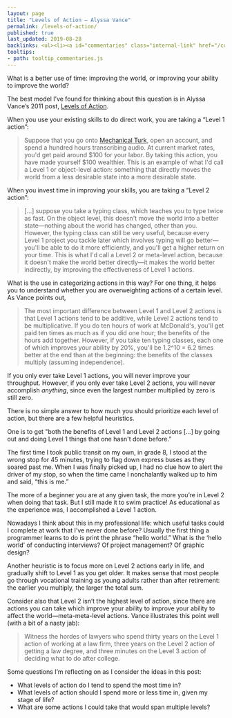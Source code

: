 ```yaml
---
layout: page
title: "Levels of Action — Alyssa Vance"
permalink: /levels-of-action/
published: true
last_updated: 2019-08-28
backlinks: <ul><li><a id="commentaries" class="internal-link" href="/commentaries/">Commentaries</a></li></ul>
tooltips: 
- path: tooltip_commentaries.js
---
```


What is a better use of time: improving the world, or improving your ability to improve the world?

The best model I’ve found for thinking about this question is in Alyssa Vance’s 2011 post, [Levels of Action](https://www.lesswrong.com/posts/guDcrPqLsnhEjrPZj/levels-of-action).

When you use your existing skills to do direct work, you are taking a “Level 1 action”:

> Suppose that you go onto [Mechanical Turk](http://mturk.amazon.com/), open an account, and spend a hundred hours transcribing audio. At current market rates, you'd get paid around \$100 for your labor. By taking this action, you have made yourself ​\$100 wealthier. This is an example of what I'd call a Level 1 or object-level action: something that directly moves the world from a less desirable state into a more desirable state.

When you invest time in improving your skills, you are taking a “Level 2 action”:

> […] suppose you take a typing class, which teaches you to type twice as fast. On the object level, this doesn't move the world into a better state—nothing about the world has changed, other than you. However, the typing class can still be very useful, because every Level 1 project you tackle later which involves typing will go better—you'll be able to do it more efficiently, and you'll get a higher return on your time. This is what I'd call a Level 2 or meta-level action, because it doesn't make the world better directly—it makes the world better indirectly, by improving the effectiveness of Level 1 actions.

What is the use in categorizing actions in this way? For one thing, it helps you to understand whether you are overweighting actions of a certain level. As Vance points out,

> The most important difference between Level 1 and Level 2 actions is that Level 1 actions tend to be additive, while Level 2 actions tend to be multiplicative. If you do ten hours of work at McDonald's, you'll get paid ten times as much as if you did one hour; the benefits of the hours add together. However, if you take ten typing classes, each one of which improves your ability by 20%, you'll be 1.2^10 = 6.2 times better at the end than at the beginning: the benefits of the classes multiply (assuming independence).

If you only ever take Level 1 actions, you will never improve your throughput. However, if you only ever take Level 2 actions, you will never accomplish *anything*, since even the largest number multiplied by zero is still zero.

There is no simple answer to how much you should prioritize each level of action, but there are a few helpful heuristics.

One is to get "both the benefits of Level 1 and Level 2 actions […] by going out and doing Level 1 things that one hasn't done before.” 

The first time I took public transit on my own, in grade 8, I stood at the wrong stop for 45 minutes, trying to flag down express buses as they soared past me. When I was finally picked up, I had no clue how to alert the driver of my stop, so when the time came I nonchalantly walked up to him and said, “this is me.”

The more of a beginner you are at any given task, the more you’re in Level 2 when doing that task. But I still made it to swim practice! As educational as the experience was, I accomplished a Level 1 action.

Nowadays I think about this in my professional life: which useful tasks could I complete at work that I’ve never done before? Usually the first thing a programmer learns to do is print the phrase “hello world.” What is the ‘hello world’ of conducting interviews? Of project management? Of graphic design?

Another heuristic is to focus more on Level 2 actions early in life, and gradually shift to Level 1 as you get older. It makes sense that most people go through vocational training as young adults rather than after retirement: the earlier you multiply, the larger the total sum.

Consider also that Level 2 isn’t the highest level of action, since there are actions you can take which improve your ability to improve your ability to affect the world—meta-meta-level actions. Vance illustrates this point well (with a bit of a nasty jab):

> Witness the hordes of lawyers who spend thirty years on the Level 1 action of working at a law firm, three years on the Level 2 action of getting a law degree, and three minutes on the Level 3 action of deciding what to do after college.

Some questions I’m reflecting on as I consider the ideas in this post:

- What levels of action do I tend to spend the most time in?
- What levels of action should I spend more or less time in, given my stage of life?
- What are some actions I could take that would span multiple levels?